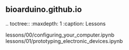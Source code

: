 ## bioarduino.github.io
.. toctree::
   :maxdepth: 1
   :caption: Lessons

   lessons/00/configuring_your_computer.ipynb
   lessons/01/prototyping_electronic_devices.ipynb
   

